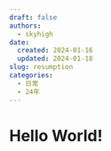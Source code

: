```yaml
---
draft: false 
authors:
  - skyhigh
date:
  created: 2024-01-16 
  updated: 2024-01-18
slug: resumption
categories:
  - 日常
  - 24年
---
```


# Hello World!



<!-- uptoc -->
